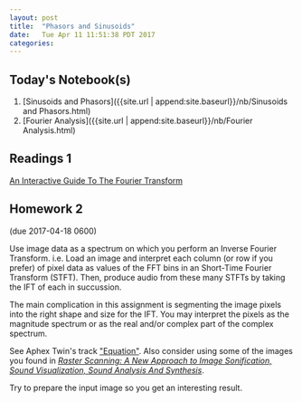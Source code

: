 ```yaml
---
layout: post
title:  "Phasors and Sinusoids"
date:   Tue Apr 11 11:51:38 PDT 2017
categories:
---
```


## Today's Notebook(s)

1. [Sinusoids and Phasors]({{site.url | append:site.baseurl}}/nb/Sinusoids and Phasors.html)
2. [Fourier Analysis]({{site.url | append:site.baseurl}}/nb/Fourier Analysis.html)


## Readings 1

[An Interactive Guide To The Fourier Transform](https://betterexplained.com/articles/an-interactive-guide-to-the-fourier-transform)

## Homework 2

(due 2017-04-18 0600)

Use image data as a spectrum on which you perform an Inverse Fourier Transform. i.e. Load an image and interpret each column (or row if you prefer) of pixel data as values of the FFT bins in an Short-Time Fourier Transform (STFT). Then, produce audio from these many STFTs by taking the IFT of each in succussion.

The main complication in this assignment is segmenting the image pixels into the right shape and size for the IFT. You may interpret the pixels as the magnitude spectrum or as the real and/or complex part of the complex spectrum.

See Aphex Twin's track ["Equation"](https://youtu.be/M9xMuPWAZW8?t=300). Also consider using some of the images you found in [_Raster Scanning: A New Approach to Image Sonification, Sound Visualization, Sound Analysis And Synthesis_](https://ccrma.stanford.edu/~woony/publications/Yeo_Berger-ICMC06.pdf).

Try to prepare the input image so you get an interesting result.
